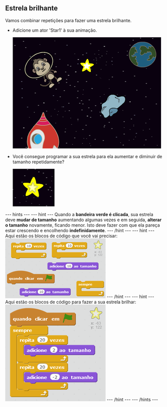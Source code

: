 ## Estrela brilhante

Vamos combinar repetições para fazer uma estrela brilhante.

+ Adicione um ator 'Star1' à sua animação.
    
    ![Adding a star sprite](images/space-star-sprite.png)

+ Você consegue programar a sua estrela para ela aumentar e diminuir de tamanho repetidamente?
    
    ![Testing a shining star](images/space-star-test.png)

--- hints --- --- hint --- Quando a **bandeira verde é clicada**, sua estrela deve **mudar de tamanho** aumentando algumas vezes e em seguida, **alterar o tamanho** novamente, ficando menor. Isto deve fazer com que ela pareça estar crescendo e encolhendo **indefinidamente**. --- /hint --- --- hint --- Aqui estão os blocos de código que você vai precisar: ![Blocks for a shining star](images/space-star-blocks.png) --- /hint --- --- hint --- Aqui estão os blocos de código para fazer a sua estrela brilhar: ![Code for a shining star](images/space-star-code.png) --- /hint --- --- /hints ---